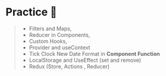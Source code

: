# Practice 🥳

> - Filters and Maps,
> - Reducer in Components,
> - Custom Hooks,
> - Provider and useContext
> - Tick Clock New Date Format in **Component Function**
> - LocalStorage and UseEffect (set and remove)
> - Redux (Store, Actions , Reducer)
